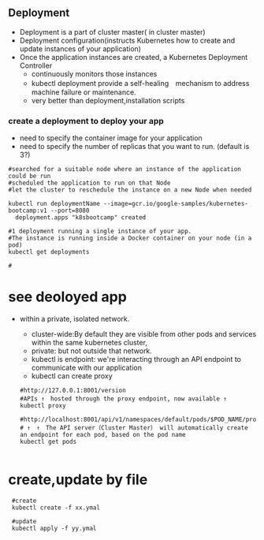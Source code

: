 ## Deployment
- Deployment is a part of cluster master( in cluster master)
- Deployment configuration(instructs Kubernetes how to create and update instances of your application)
- Once the application instances are created, a Kubernetes Deployment Controller 
  - continuously monitors those instances
  - kubectl deployment provide a self-healing　mechanism to address machine failure or maintenance.
  - very better than deployment,installation scripts
 
 ### create a deployment to deploy your app
 
 - need to specify the container image for your application
 - need to specify the number of replicas that you want to run. (default is 3?)

```
#searched for a suitable node where an instance of the application could be run
#scheduled the application to run on that Node
#let the cluster to reschedule the instance on a new Node when needed

kubectl run deploymentName --image=gcr.io/google-samples/kubernetes-bootcamp:v1 --port=8080
  deployment.apps "k8sbootcamp" created

#1 deployment running a single instance of your app. 
#The instance is running inside a Docker container on your node (in a pod)
kubectl get deployments

#  
```

# see deoloyed app
- within a private, isolated network. 
  - cluster-wide:By default they are visible from other pods and services within the same kubernetes cluster, 
  - private: but not outside that network. 
  - kubectl is endpoint: we're interacting through an API endpoint to communicate with our application
  - kubectl can create proxy
  
  ```
  #http://127.0.0.1:8001/version
  #APIs ↑　hosted through the proxy endpoint, now available ↑
  kubectl proxy
  
  #http://localhost:8001/api/v1/namespaces/default/pods/$POD_NAME/proxy/
  # ↑　↑　The API server（Cluster Master） will automatically create an endpoint for each pod, based on the pod name
  kubectl get pods
  

  ```
 
 # create,update by file
```
 #create
 kubectl create -f xx.ymal
 
 #update
 kubectl apply -f yy.ymal

```
